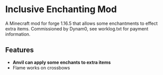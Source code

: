 # Inclusive Enchanting Mod 

A Minecraft mod for forge 1.16.5 that allows some enchantments to effect extra items. 
Commissioned by Dynam0, see worklog.txt for payment information. 

## Features
- **Anvil can apply some enchants to extra items**
- Flame works on crossbows
